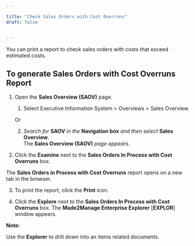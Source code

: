 ```yaml
---

title: "Check Sales Orders with Cost Overruns"
draft: false


---
```


You can print a report to check sales orders with costs that exceed estimated costs.

## To generate Sales Orders with Cost Overruns Report

1.  Open the **Sales Overview (SAOV)** page.

    1.  Select Executive Information System > Overviews > Sales Overview.

    Or

    2.  *Search for* **SAOV** *in the* **Navigation box** *and then select* **Sales Overview**. <br> The **Sales Overview (SAOV)** *page appears.*

2.  Click the **Examine** next to the **Sales Orders In Process with Cost Overruns** box. 

The **Sales Orders in Process with Cost Overruns** report opens on a new tab in the browser.

3.  To print the report, click the **Print** icon.

4.  Click the **Explore** next to the **Sales Orders In Process with Cost Overruns** box. 
The **Made2Manage Enterprise Explorer** [**EXPLOR**] window appears.

**Note:** 

Use the **Explorer** to drill down into an items related documents.